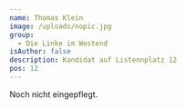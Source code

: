 ```yaml
---
name: Thomas Klein
image: /uploads/nopic.jpg
group:
  - Die Linke im Westend
isAuthor: false
description: Kandidat auf Listennplatz 12
pos: 12
---
```


Noch nicht eingepflegt.